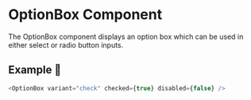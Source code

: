 # OptionBox Component

The OptionBox component displays an option box which can be used in either select or radio button inputs.

## Example 🚀

```javascript
<OptionBox variant="check" checked={true} disabled={false} />
```
